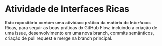 # Atividade de Interfaces Ricas 

Este repositório contém uma atividade prática da matéria de Interfaces Ricas, para seguir as boas práticas do GitHub Flow, incluindo a criação de uma issue, desenvolvimento em uma nova branch, commits semânticos, criação de pull request e merge na branch principal.


